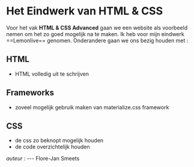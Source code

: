 # Het Eindwerk van HTML & CSS
Voor het vak **HTML & CSS Advanced** gaan we een website als voorbeeld nemen om het zo goed mogelijk na te maken.
Ik heb voor mijn eindwerk ==Lemonlive== genomen.
Onderandere gaan we ons bezig houden met :
## HTML
- HTML volledig uit te schrijven
## Frameworks
- zoveel mogelijk gebruik maken van materialize.css framework
## CSS
- de css zo beknopt mogelijk houden
- de code overzichtelijk houden

*auteur* : --- Flore-Jan Smeets
